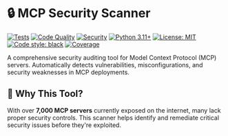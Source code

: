 # 🔒 MCP Security Scanner

[![Tests](https://github.com/Latteflo/mpc-security-scanner/workflows/Tests/badge.svg)](https://github.com/Latteflo/mpc-security-scanner/actions/workflows/tests.yml)
[![Code Quality](https://github.com/Latteflo/mpc-security-scanner/workflows/Code%20Quality/badge.svg)](https://github.com/Latteflo/mpc-security-scanner/actions/workflows/code-quality.yml)
[![Security](https://github.com/Latteflo/mpc-security-scanner/workflows/Security/badge.svg)](https://github.com/Latteflo/mpc-security-scanner/actions/workflows/security.yml)
[![Python 3.11+](https://img.shields.io/badge/python-3.11+-blue.svg)](https://www.python.org/downloads/)
[![License: MIT](https://img.shields.io/badge/License-MIT-yellow.svg)](https://opensource.org/licenses/MIT)
[![Code style: black](https://img.shields.io/badge/code%20style-black-000000.svg)](https://github.com/psf/black)
[![Coverage](https://img.shields.io/badge/coverage-45%25-yellow.svg)](#)

A comprehensive security auditing tool for Model Context Protocol (MCP) servers. Automatically detects vulnerabilities, misconfigurations, and security weaknesses in MCP deployments.

## 🎯 Why This Tool?

With over **7,000 MCP servers** currently exposed on the internet, many lack proper security controls. This scanner helps identify and remediate critical security issues before they're exploited.
